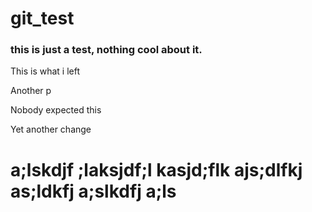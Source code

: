 # git_test

### this is just a test, nothing cool about it.

<p>This is what i left</p>

<p>Another p</p>
<p>Nobody expected this</p>

<p>Yet another change</p>


<h1>a;lskdjf ;laksjdf;l kasjd;flk ajs;dlfkj as;ldkfj a;slkdfj a;ls</h1>

